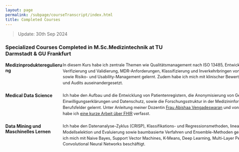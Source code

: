 ```yaml
---
layout: page
permalink: /subpage/courseTranscript/index.html
title: Completed Courses
---
```

> Update: 30th Sep 2024

### Specialized Courses Completed in M.Sc.Medizintechnik at TU Darmstadt & GU Frankfurt

<dl>
  <dt style="width: 180px; float: left; font-weight: bold;">Medizinprodukteregulierung</dt>
  <dd style="margin-left: 180px; margin-bottom: 20px; max-width: 700px;">
    <div style="font-size: 0.9em; line-height: 1.5;">
      <span style="display: block; width: 700px;">In diesem Kurs habe ich zentrale Themen wie Qualitätsmanagement nach ISO 13485, Entwicklungsprozesse, Verifizierung und Validierung, MDR-Anforderungen, Klassifizierung und Inverkehrbringen von Medizinprodukten sowie Risiko- und Usability-Management gelernt. Zudem habe ich mich mit klinischer Bewertung, Marktüberwachung und Audits auseinandergesetzt.</span>
    </div>
  </dd>

  <dt style="width: 180px; float: left; font-weight: bold;">Medical Data Science</dt>
  <dd style="margin-left: 180px; margin-bottom: 20px; max-width: 700px;">
    <div style="font-size: 0.9em; line-height: 1.5;">
      <span style="display: block; width: 700px;">Ich habe den Aufbau und die Entwicklung von Patientenregistern, die Anonymisierung von Gesundheitsdaten, Einwilligungserklärungen und Datenschutz, sowie die Forschungsstruktur in der Medizininformatik und zugehörige Berufsfelder gelernt. Unter Anleitung meiner Dozentin <a href="https://www.linkedin.com/in/abishaa-vengadeswaran-19100a117/" target="_blank">Frau Abishaa Vengadeswaran</a> und von <a href="https://www.imi-frankfurt.de/das-team-der-mig/" target="_blank">Prof. Dr. Holger Storf</a> habe ich <a href="https://zkManuel0123.github.io/file/MedicalDataScience.pdf" target="_blank">eine kurze Arbeit über FHIR</a> verfasst.</span>
    </div>
  </dd>

  <dt style="width: 180px; float: left; font-weight: bold;">Data Mining und Maschinelles Lernen</dt>
  <dd style="margin-left: 180px; margin-bottom: 20px; max-width: 700px;">
    <div style="font-size: 0.9em; line-height: 1.5;">
      <span style="display: block; width: 700px;">Ich habe den Datenanalyse-Zyklus (CRISP), Klassifikations- und Regressionsmethoden, lineare Modelle, Modellselektion und Evaluierung sowie baumbasierte Verfahren und Ensemble-Methoden gelernt. Zusätzlich habe ich mich mit Naive Bayes, Support Vector Machines, K-Means, Deep Learning, Multi-Layer Perceptrons und Convolutional Neural Networks beschäftigt.</span>
    </div>
  </dd>
